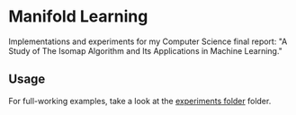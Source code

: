 # Manifold Learning
Implementations and experiments for my Computer Science final report: "A Study of The Isomap Algorithm and Its Applications in Machine Learning."

## Usage
For full-working examples, take a look at the [experiments folder](experiments) folder.
